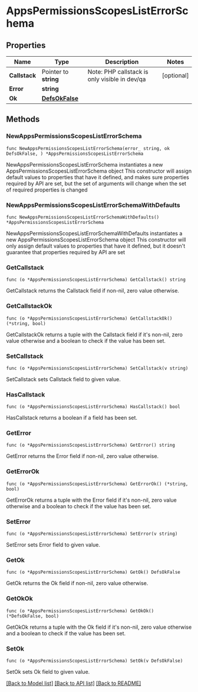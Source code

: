 # AppsPermissionsScopesListErrorSchema

## Properties

Name | Type | Description | Notes
------------ | ------------- | ------------- | -------------
**Callstack** | Pointer to **string** | Note: PHP callstack is only visible in dev/qa | [optional] 
**Error** | **string** |  | 
**Ok** | [**DefsOkFalse**](DefsOkFalse.md) |  | 

## Methods

### NewAppsPermissionsScopesListErrorSchema

`func NewAppsPermissionsScopesListErrorSchema(error_ string, ok DefsOkFalse, ) *AppsPermissionsScopesListErrorSchema`

NewAppsPermissionsScopesListErrorSchema instantiates a new AppsPermissionsScopesListErrorSchema object
This constructor will assign default values to properties that have it defined,
and makes sure properties required by API are set, but the set of arguments
will change when the set of required properties is changed

### NewAppsPermissionsScopesListErrorSchemaWithDefaults

`func NewAppsPermissionsScopesListErrorSchemaWithDefaults() *AppsPermissionsScopesListErrorSchema`

NewAppsPermissionsScopesListErrorSchemaWithDefaults instantiates a new AppsPermissionsScopesListErrorSchema object
This constructor will only assign default values to properties that have it defined,
but it doesn't guarantee that properties required by API are set

### GetCallstack

`func (o *AppsPermissionsScopesListErrorSchema) GetCallstack() string`

GetCallstack returns the Callstack field if non-nil, zero value otherwise.

### GetCallstackOk

`func (o *AppsPermissionsScopesListErrorSchema) GetCallstackOk() (*string, bool)`

GetCallstackOk returns a tuple with the Callstack field if it's non-nil, zero value otherwise
and a boolean to check if the value has been set.

### SetCallstack

`func (o *AppsPermissionsScopesListErrorSchema) SetCallstack(v string)`

SetCallstack sets Callstack field to given value.

### HasCallstack

`func (o *AppsPermissionsScopesListErrorSchema) HasCallstack() bool`

HasCallstack returns a boolean if a field has been set.

### GetError

`func (o *AppsPermissionsScopesListErrorSchema) GetError() string`

GetError returns the Error field if non-nil, zero value otherwise.

### GetErrorOk

`func (o *AppsPermissionsScopesListErrorSchema) GetErrorOk() (*string, bool)`

GetErrorOk returns a tuple with the Error field if it's non-nil, zero value otherwise
and a boolean to check if the value has been set.

### SetError

`func (o *AppsPermissionsScopesListErrorSchema) SetError(v string)`

SetError sets Error field to given value.


### GetOk

`func (o *AppsPermissionsScopesListErrorSchema) GetOk() DefsOkFalse`

GetOk returns the Ok field if non-nil, zero value otherwise.

### GetOkOk

`func (o *AppsPermissionsScopesListErrorSchema) GetOkOk() (*DefsOkFalse, bool)`

GetOkOk returns a tuple with the Ok field if it's non-nil, zero value otherwise
and a boolean to check if the value has been set.

### SetOk

`func (o *AppsPermissionsScopesListErrorSchema) SetOk(v DefsOkFalse)`

SetOk sets Ok field to given value.



[[Back to Model list]](../README.md#documentation-for-models) [[Back to API list]](../README.md#documentation-for-api-endpoints) [[Back to README]](../README.md)


